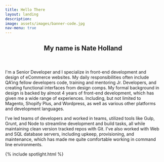 ```yaml
---
title: Hello There
layout: landing
description: 
image: assets/images/banner-code.jpg
nav-menu: true
---
```


<div id="main">

<section id="one">
    <div class="inner">
        <header class="major">
            <h2>My name is Nate Holland</h2>
        </header>
        <div class="row">
            <div class="6u 12u$(small)">
                <p>I'm a Senior Developer and I specialize in front-end development and design of eCommerce websites. My daily responsibilities often include QA’ing fellow developers code, training and mentoring  Jr. Developers, and creating functional interfaces from design comps. My formal background in design is backed by almost 4 years of front-end development, which has given me a wide range of experiences. Including, but not limited to Magento, Shopify Plus, and Wordpress, as well as various other platforms and development languages.</p>
            </div>
            <div class="6u 12u$(small)">
                <p>I’ve led teams of developers and worked in teams, utilized tools like Gulp, Grunt, and Node to streamline development and build tasks, all while maintaining clean version tracked repos with Git. I've also worked with Web and SQL database servers, including upkeep, provisioning, and maintenance, which has made me quite comfortable working in command line environments.</p>
            </div>
        </div>
    </div>
</section>

{% include spotlight.html %}

</div>
